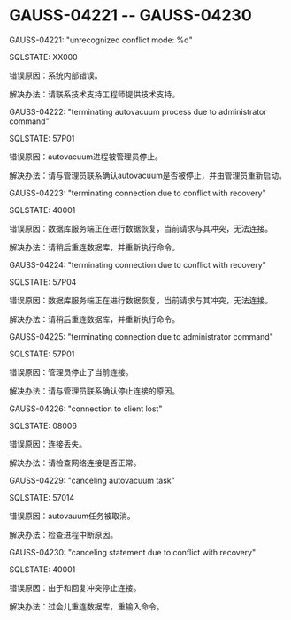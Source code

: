 # GAUSS-04221 -- GAUSS-04230

GAUSS-04221: "unrecognized conflict mode: %d"

SQLSTATE: XX000

错误原因：系统内部错误。

解决办法：请联系技术支持工程师提供技术支持。

GAUSS-04222: "terminating autovacuum process due to administrator command"

SQLSTATE: 57P01

错误原因：autovacuum进程被管理员停止。

解决办法：请与管理员联系确认autovacuum是否被停止，并由管理员重新启动。

GAUSS-04223: "terminating connection due to conflict with recovery"

SQLSTATE: 40001

错误原因：数据库服务端正在进行数据恢复，当前请求与其冲突，无法连接。

解决办法：请稍后重连数据库，并重新执行命令。

GAUSS-04224: "terminating connection due to conflict with recovery"

SQLSTATE: 57P04

错误原因：数据库服务端正在进行数据恢复，当前请求与其冲突，无法连接。

解决办法：请稍后重连数据库，并重新执行命令。

GAUSS-04225: "terminating connection due to administrator command"

SQLSTATE: 57P01

错误原因：管理员停止了当前连接。

解决办法：请与管理员联系确认停止连接的原因。

GAUSS-04226: "connection to client lost"

SQLSTATE: 08006

错误原因：连接丢失。

解决办法：请检查网络连接是否正常。

GAUSS-04229: "canceling autovacuum task"

SQLSTATE: 57014

错误原因：autovauum任务被取消。

解决办法：检查进程中断原因。

GAUSS-04230: "canceling statement due to conflict with recovery"

SQLSTATE: 40001

错误原因：由于和回复冲突停止连接。

解决办法：过会儿重连数据库，重输入命令。
